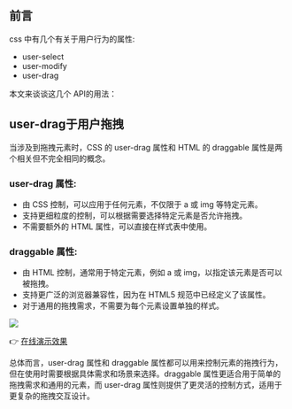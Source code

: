 ## 前言

css 中有几个有关于用户行为的属性:

- user-select
- user-modify
- user-drag

本文来谈谈这几个 API的用法： 

## user-drag于用户拖拽

当涉及到拖拽元素时，CSS 的 user-drag 属性和 HTML 的 draggable 属性是两个相关但不完全相同的概念。

### user-drag 属性:
- 由 CSS 控制，可以应用于任何元素，不仅限于 a 或 img 等特定元素。
- 支持更细粒度的控制，可以根据需要选择特定元素是否允许拖拽。
- 不需要额外的 HTML 属性，可以直接在样式表中使用。
###  draggable 属性:
- 由 HTML 控制，通常用于特定元素，例如 a 或 img，以指定该元素是否可以被拖拽。
- 支持更广泛的浏览器兼容性，因为在 HTML5 规范中已经定义了该属性。
- 对于通用的拖拽需求，不需要为每个元素设置单独的样式。

![](https://cdn.jsdelivr.net/gh/chenxiaoyao6228/cloudimg@main/2023/user-drag.png)

👉 [在线演示效果](./_demo/user-xx/user-drag.html)

总体而言，user-drag 属性和 draggable 属性都可以用来控制元素的拖拽行为，但在使用时需要根据具体需求和场景来选择。draggable 属性更适合用于简单的拖拽需求和通用的元素，而 user-drag 属性则提供了更灵活的控制方式，适用于更复杂的拖拽交互设计。